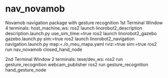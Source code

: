# nav_novamob
Novamob navigation package with gesture recognition
1st Terminal Window 4 terminals:
host_machine_ws: 
	ros2 launch linorobot2_description description.launch.py use_sim_time:=true
	ros2 launch linorobot2_gazebo gazebo.launch.py sim:=true
	ros2 launch linorobot2_navigation navigation.launch.py map:=./o_meu_mapa.yaml rviz:=true sim:=true
	ros2 run nav_novamob closed_hand_node
	
2nd Terminal Window 2 terminals:
tese/dev_ws: 
	ros2 run gesture_recognition webcam_publisher 
	ros2 run gesture_recognition hand_gesture_node 
